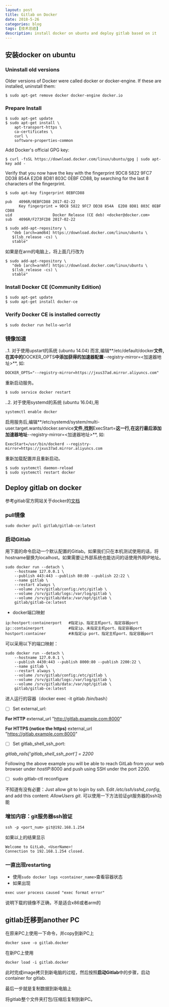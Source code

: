 ```yaml
---
layout: post
title: Gitlab on Docker
date: 2018-5-26
categories: blog
tags: [技术总结]
description: install docker on ubuntu and deploy gitlab based on it
---
```


## 安装docker on ubuntu

### Uninstall old versions

Older versions of Docker were called docker or docker-engine. If these are installed, uninstall them:

```
$ sudo apt-get remove docker docker-engine docker.io
```

### Prepare Install

```
$ sudo apt-get update
$ sudo apt-get install \
    apt-transport-https \
    ca-certificates \
    curl \
    software-properties-common
```

Add Docker's official GPG key:

```
$ curl -fsSL https://download.docker.com/linux/ubuntu/gpg | sudo apt-key add -
```

Verify that you now have the key with the fingerprint 9DC8 5822 9FC7 DD38 854A E2D8 8D81 803C 0EBF CD88, by searching for the last 8 characters of the fingerprint.

```
$ sudo apt-key fingerprint 0EBFCD88

pub   4096R/0EBFCD88 2017-02-22
      Key fingerprint = 9DC8 5822 9FC7 DD38 854A  E2D8 8D81 803C 0EBF CD88
uid                  Docker Release (CE deb) <docker@docker.com>
sub   4096R/F273FCD8 2017-02-22
```


```
$ sudo add-apt-repository \
   "deb [arch=amd64] https://download.docker.com/linux/ubuntu \
   $(lsb_release -cs) \
   stable"
```

如果是在arm的电脑上，将上面几行改为

```
$ sudo add-apt-repository \
   "deb [arch=armhf] https://download.docker.com/linux/ubuntu \
   $(lsb_release -cs) \
   stable"

```

###  Install Docker CE (Community Edition)

```
$ sudo apt-get update
$ sudo apt-get install docker-ce
```

### Verify Docker CE is installed correctly

```
$ sudo docker run hello-world
```

### 镜像加速

..1. 对于使用upstart的系统 (ubuntu 14.04) 而言,编辑**/etc/default/docker**文件,在其中的**DOCKER_OPTS**中添加获得的加速器配置**--registry-mirror=<加速器地址>**, 如:

```
DOCKER_OPTS="--registry-mirror=https://jxus37ad.mirror.aliyuncs.com"
```

重新启动服务。

```
$ sudo service docker restart
```

..2. 对于使用systemd的系统 (ubuntu 16.04),用

```
systemctl enable docker
```

启用服务后,编辑**/etc/systemd/system/multi-user.target.wants/docker.service**文件,找到**ExecStart=**这一行,在这行最后添加加速器地址**--registry-mirror=<加速器地址>**, 如:

```
ExecStart=/usr/bin/dockerd --registry-mirror=https://jxus37ad.mirror.aliyuncs.com
```

重新加载配置并且重新启动。
```
$ sudo systemctl daemon-reload
$ sudo systemctl restart docker
```

## Deploy gitlab on docker

参考gitlab官方网站关于docker的[文档](https://docs.gitlab.com/omnibus/docker/README.html)
### pull镜像

```
sudo docker pull gitlab/gitlab-ce:latest
```

### 启动Gitlab

用下面的命令启动一个默认配置的Gitlab。如果我们只在本机测试使用的话，将hostname替换为localhost。如果需要让外部系统也能访问的话使用外网IP地址。

```
sudo docker run --detach \
    --hostname 127.0.0.1 \
    --publish 443:443 --publish 80:80 --publish 22:22 \
    --name gitlab \
    --restart always \
    --volume /srv/gitlab/config:/etc/gitlab \
    --volume /srv/gitlab/logs:/var/log/gitlab \
    --volume /srv/gitlab/data:/var/opt/gitlab \
    gitlab/gitlab-ce:latest
```

* docker端口映射

```
ip:hostport:containerport   #指定ip、指定主机port、指定容器port
ip::containerport           #指定ip、未指定主机port、指定容器port
hostport:container          #未指定ip port、指定主机port、指定容器port
```

可以采用以下的端口映射：

```
sudo docker run --detach \
    --hostname 127.0.0.1 \
    --publish 4430:443 --publish 8000:80 --publish 2200:22 \
    --name gitlab \
    --restart always \
    --volume /srv/gitlab/config:/etc/gitlab \
    --volume /srv/gitlab/logs:/var/log/gitlab \
    --volume /srv/gitlab/data:/var/opt/gitlab \
    gitlab/gitlab-ce:latest
```

进人运行的容器（docker exec -it gitlab /bin/bash）

- [ ] Set external_url:

**For HTTP**  external_url "http://gitlab.example.com:8000"

**For HTTPS (notice the https)**  external_url "https://gitlab.example.com:8000"

- [ ] Set gitlab_shell_ssh_port:

*gitlab_rails['gitlab_shell_ssh_port'] = 2200*

Following the above example you will be able to reach GitLab from your web browser under *hostIP*:8000 and push using SSH under the port 2200.

- [ ] sudo gitlab-ctl reconfigure

不知道有没有必要：Just allow git to login by ssh. Edit */etc/ssh/sshd_config*, and add this content: *AllowUsers git*.
可以使用一下方法验证git服务器的ssh功能

### 增加内容：git服务器ssh验证

```
ssh -p <port_num> git@192.168.1.254
```

如果以上的结果显示

```
Welcome to GitLab, <UserName>!
Connection to 192.168.1.254 closed.
```

### 一直出现restarting

* 使用```sudo docker logs <container_name>```查看容器状态
* 如果出现

```
exec user process caused "exec format error"
```

说明下载的镜像不正确，不是适合x86或者arm的

## gitlab迁移到another PC

在原来PC上使用一下命令，并copy到新PC上

```
docker save -o gitlab.docker
```

在新PC上使用

```
docker load -i gitlab.docker
```

此时完成image拷贝到新电脑的过程，然后按照**启动Gitlab**中的步骤，启动container for gitlab.

最后一步就是复制数据到新电脑上

将gitlab整个文件夹打包/压缩后复制到新PC。
